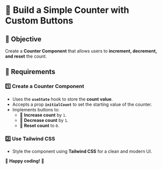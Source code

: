 # 🧮 Build a Simple Counter with Custom Buttons

## 🎯 Objective
Create a **Counter Component** that allows users to **increment, decrement, and reset** the count.

## 📌 Requirements

### 1️⃣ **Create a Counter Component**
- Uses the **`useState`** hook to store the **count value**.
- Accepts a prop **`initialCount`** to set the starting value of the counter.
- Implements buttons to:
    - 🔼 **Increase count** by `1`.
    - 🔽 **Decrease count** by `1`.
    - 🔄 **Reset count** to `0`.

### 2️⃣ **Use Tailwind CSS**
- Style the component using **Tailwind CSS** for a clean and modern UI.

🚀 **Happy coding!** 🎉
